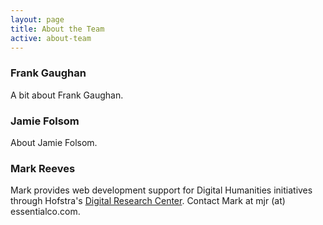 ```yaml
---
layout: page
title: About the Team
active: about-team
---
```

### Frank Gaughan

A bit about Frank Gaughan.

### Jamie Folsom

About Jamie Folsom.

### Mark Reeves

Mark provides web development support for Digital Humanities initiatives through Hofstra's <a href="http://hofstradrc.org">Digital Research Center</a>. Contact Mark at mjr (at) essentialco.com.
